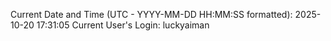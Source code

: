 Current Date and Time (UTC - YYYY-MM-DD HH:MM:SS formatted): 2025-10-20 17:31:05
Current User's Login: luckyaiman
